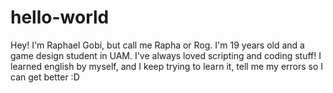 # hello-world


Hey!
I'm Raphael Gobi, but call me Rapha or Rog. I'm 19 years old and a game design student in UAM. I've always loved scripting and coding stuff!
I learned english by myself, and I keep trying to learn it, tell me my errors so I can get better :D

